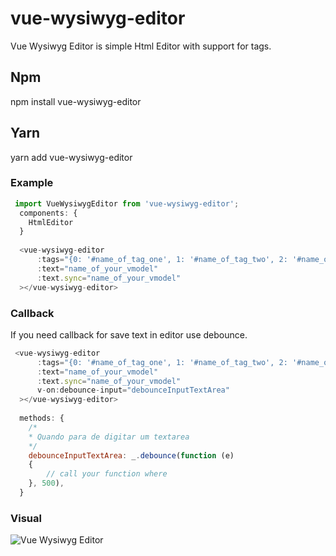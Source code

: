# vue-wysiwyg-editor

Vue Wysiwyg Editor is simple Html Editor with support for tags.

## Npm

npm install vue-wysiwyg-editor 

## Yarn
yarn add vue-wysiwyg-editor

### Example
```javascript
 import VueWysiwygEditor from 'vue-wysiwyg-editor';
  components: {
    HtmlEditor
  }
  
  <vue-wysiwyg-editor
      :tags="{0: '#name_of_tag_one', 1: '#name_of_tag_two', 2: '#name_of_tag_three'}"
      :text="name_of_your_vmodel"
      :text.sync="name_of_your_vmodel"
  ></vue-wysiwyg-editor>
```
       
### Callback
If you need callback for save text in editor use debounce.

```javascript
 <vue-wysiwyg-editor
      :tags="{0: '#name_of_tag_one', 1: '#name_of_tag_two', 2: '#name_of_tag_three'}"
      :text="name_of_your_vmodel"
      :text.sync="name_of_your_vmodel"
      v-on:debounce-input="debounceInputTextArea"
  ></vue-wysiwyg-editor>
  
  methods: {
    /*
    * Quando para de digitar um textarea
    */
    debounceInputTextArea: _.debounce(function (e)
    {
        // call your function where
    }, 500),  
  }
```

### Visual
![Vue Wysiwyg Editor](https://user-images.githubusercontent.com/265964/41421222-a7d6c8d8-6fcc-11e8-87e0-40dd2b6504dd.png "Vue Wysiwyg Editor")


